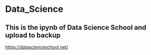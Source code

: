 # Data_Science
## This is the ipynb of Data Science School and upload to backup

https://datascienceschool.net/
